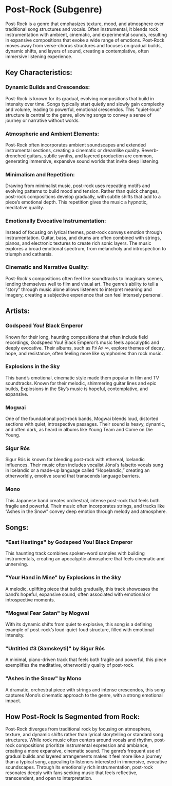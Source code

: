 # Post-Rock (Subgenre)

Post-Rock is a genre that emphasizes texture, mood, and atmosphere over traditional song structures and vocals. Often instrumental, it blends rock instrumentation with ambient, cinematic, and experimental sounds, resulting in expansive compositions that evoke a wide range of emotions. Post-Rock moves away from verse-chorus structures and focuses on gradual builds, dynamic shifts, and layers of sound, creating a contemplative, often immersive listening experience.

## Key Characteristics:

### Dynamic Builds and Crescendos:

Post-Rock is known for its gradual, evolving compositions that build in intensity over time. Songs typically start quietly and slowly gain complexity and volume, leading to powerful, emotional crescendos. This "quiet-loud" structure is central to the genre, allowing songs to convey a sense of journey or narrative without words.

### Atmospheric and Ambient Elements:

Post-Rock often incorporates ambient soundscapes and extended instrumental sections, creating a cinematic or dreamlike quality. Reverb-drenched guitars, subtle synths, and layered production are common, generating immersive, expansive sound worlds that invite deep listening.

### Minimalism and Repetition:

Drawing from minimalist music, post-rock uses repeating motifs and evolving patterns to build mood and tension. Rather than quick changes, post-rock compositions develop gradually, with subtle shifts that add to a piece’s emotional depth. This repetition gives the music a hypnotic, meditative quality.

### Emotionally Evocative Instrumentation:

Instead of focusing on lyrical themes, post-rock conveys emotion through instrumentation. Guitar, bass, and drums are often combined with strings, pianos, and electronic textures to create rich sonic layers. The music explores a broad emotional spectrum, from melancholy and introspection to triumph and catharsis.

### Cinematic and Narrative Quality:

Post-Rock's compositions often feel like soundtracks to imaginary scenes, lending themselves well to film and visual art. The genre’s ability to tell a “story” through music alone allows listeners to interpret meaning and imagery, creating a subjective experience that can feel intensely personal.

## Artists:

### Godspeed You! Black Emperor

Known for their long, haunting compositions that often include field recordings, Godspeed You! Black Emperor’s music feels apocalyptic and deeply evocative. Their albums, such as F♯ A♯ ∞, explore themes of decay, hope, and resistance, often feeling more like symphonies than rock music.

### Explosions in the Sky

This band’s emotional, cinematic style made them popular in film and TV soundtracks. Known for their melodic, shimmering guitar lines and epic builds, Explosions in the Sky’s music is hopeful, contemplative, and expansive.

### Mogwai

One of the foundational post-rock bands, Mogwai blends loud, distorted sections with quiet, introspective passages. Their sound is heavy, dynamic, and often dark, as heard in albums like Young Team and Come on Die Young.

### Sigur Rós

Sigur Rós is known for blending post-rock with ethereal, Icelandic influences. Their music often includes vocalist Jónsi’s falsetto vocals sung in Icelandic or a made-up language called “Hopelandic,” creating an otherworldly, emotive sound that transcends language barriers.

### Mono

This Japanese band creates orchestral, intense post-rock that feels both fragile and powerful. Their music often incorporates strings, and tracks like “Ashes in the Snow” convey deep emotion through melody and atmosphere.

## Songs:

### "East Hastings" by Godspeed You! Black Emperor

This haunting track combines spoken-word samples with building instrumentals, creating an apocalyptic atmosphere that feels cinematic and unnerving.

### "Your Hand in Mine" by Explosions in the Sky

A melodic, uplifting piece that builds gradually, this track showcases the band’s hopeful, expansive sound, often associated with emotional or introspective moments.

### "Mogwai Fear Satan" by Mogwai

With its dynamic shifts from quiet to explosive, this song is a defining example of post-rock’s loud-quiet-loud structure, filled with emotional intensity.

### "Untitled #3 (Samskeyti)" by Sigur Rós

A minimal, piano-driven track that feels both fragile and powerful, this piece exemplifies the meditative, otherworldly quality of post-rock.

### "Ashes in the Snow" by Mono

A dramatic, orchestral piece with strings and intense crescendos, this song captures Mono’s cinematic approach to the genre, with a strong emotional impact.

## How Post-Rock Is Segmented from Rock:

Post-Rock diverges from traditional rock by focusing on atmosphere, texture, and dynamic shifts rather than lyrical storytelling or standard song structures. While rock music often centers around vocals and rhythm, post-rock compositions prioritize instrumental expression and ambiance, creating a more expansive, cinematic sound. The genre’s frequent use of gradual builds and layered arrangements makes it feel more like a journey than a typical song, appealing to listeners interested in immersive, evocative soundscapes. Through its emotionally rich instrumentation, post-rock resonates deeply with fans seeking music that feels reflective, transcendent, and open to interpretation.
